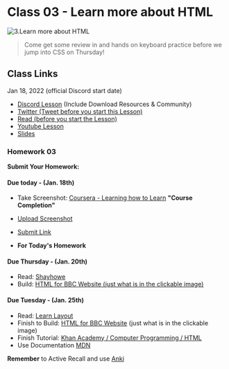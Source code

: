 # Class 03 - Learn more about HTML

![3.Learn more about HTML](https://cdn.hashnode.com/res/hashnode/image/upload/v1676548670701/lAuWXO2Od.png?auto=compress)

> Come get some review in and hands on keyboard practice before we jump into CSS on Thursday!

## Class Links

Jan 18, 2022 (official Discord start date)

- [Discord Lesson](https://discord.com/channels/735923219315425401/738891289071714388/933126749653434408) (Include Download Resources & Community)
- [Twitter (Tweet before you start this Lesson)](https://twitter.com/leonnoel/status/1483567676626653185)
- [Read (before you start the Lesson)](https://www.familyfriendpoems.com/poem/have-you-earned-your-tomorrow-by-edgar-albert-guest)
- [Youtube Lesson](https://www.youtube.com/watch?v=h3wVQJ6SNfY)
- [Slides](https://slides.com/leonnoel/html-the-basics-100devs)

### Homework 03

**Submit Your Homework:**

#### Due today - (Jan. 18th)

- Take Screenshot: [Coursera - Learning how to Learn](https://www.coursera.org/learn/learning-how-to-learn) **"Course Completion"**
- [Upload Screenshot](https://imgbb.com/)
- [Submit Link](https://docs.google.com/forms/d/e/1FAIpQLScFLlI8YxOuqhQDtLdB_2KbMBTFx9kJmy9D42zbOkuebhFZxw/viewform)

- **For Today's Homework**

#### Due Thursday - (Jan. 20th)

- Read: [Shayhowe](https://learn.shayhowe.com/html-css/)
- Build: [HTML for BBC Website (just what is in the clickable image)](https://cdn.hashnode.com/res/hashnode/image/upload/v1669562498753/mWPYETbDc.png?auto=compress)

#### Due Tuesday - (Jan. 25th)

- Read: [Learn Layout](https://learnlayout.com/)
- Finish to Build: [HTML for BBC Website](https://cdn.hashnode.com/res/hashnode/image/upload/v1669562498753/mWPYETbDc.png?auto=compress) (just what is in the clickable image)
- Finish Tutorial: [Khan Academy / Computer Programming / HTML](https://www.khanacademy.org/computing/computer-programming/html-css)
- Use Documentation [MDN](https://developer.mozilla.org/en-US/docs/Web/HTML)

**Remember** to Active Recall and use [Anki](https://apps.ankiweb.net/)
